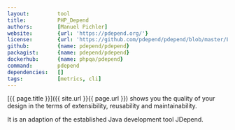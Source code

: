 ```yaml
---
layout:         tool
title:          PHP_Depend
authors:        [Manuel Pichler]
website:        {url: 'https://pdepend.org/'}
license:        {url: 'https://github.com/pdepend/pdepend/blob/master/LICENSE', label: 'BSD 3-clause "New" or "Revised" License'}
github:         {name: pdepend/pdepend}
packagist:      {name: pdepend/pdepend}               
dockerhub:      {name: phpqa/pdepend}     
command:        pdepend 
dependencies:   []
tags:           [metrics, cli]
---
```


[{{ page.title }}]({{ site.url }}{{ page.url }}) shows you the quality of your design in the terms of extensibility, reusability and maintainability.

<!--more--> 

It is an adaption of the established Java development tool JDepend.
